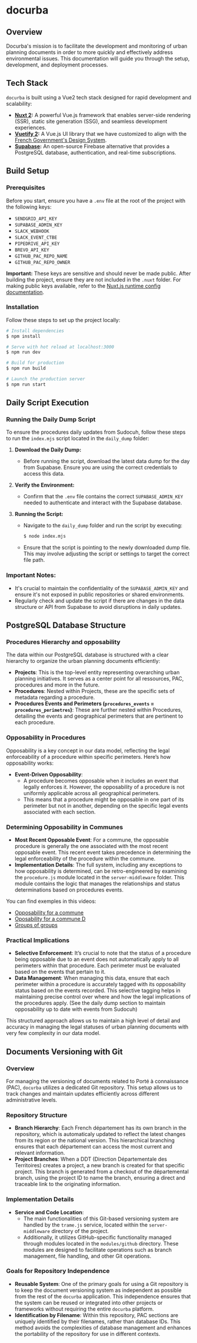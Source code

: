 # docurba

## Overview

Docurba's mission is to facilitate the development and monitoring of urban planning documents in order to more quickly and effectively address environmental issues. This documentation will guide you through the setup, development, and deployment processes.

## Tech Stack

`docurba` is built using a Vue2 tech stack designed for rapid development and scalability:

- **[Nuxt 2](https://v2.nuxt.com/):** A powerful Vue.js framework that enables server-side rendering (SSR), static site generation (SSG), and seamless development experiences.
- **[Vuetify 2](https://vuetifyjs.com/en/):** A Vue.js UI library that we have customized to align with the [French Government's Design System](https://www.systeme-de-design.gouv.fr/).
- **[Supabase](https://supabase.com/docs):** An open-source Firebase alternative that provides a PostgreSQL database, authentication, and real-time subscriptions.

## Build Setup

### Prerequisites

Before you start, ensure you have a `.env` file at the root of the project with the following keys:

- `SENDGRID_API_KEY`
- `SUPABASE_ADMIN_KEY`
- `SLACK_WEBHOOK`
- `SLACK_EVENT_CTBE`
- `PIPEDRIVE_API_KEY`
- `BREVO_API_KEY`
- `GITHUB_PAC_REPO_NAME`
- `GITHUB_PAC_REPO_OWNER`

**Important:** These keys are sensitive and should never be made public. After building the project, ensure they are not included in the `.nuxt` folder. For making public keys available, refer to the [Nuxt.js runtime config documentation](https://nuxtjs.org/tutorials/moving-from-nuxtjs-dotenv-to-runtime-config/#introducing-the-nuxt-runtime-config).

### Installation

Follow these steps to set up the project locally:

```bash
# Install dependencies
$ npm install

# Serve with hot reload at localhost:3000
$ npm run dev

# Build for production
$ npm run build

# Launch the production server
$ npm run start
```

## Daily Script Execution

### Running the Daily Dump Script

To ensure the procedures daily updates from Sudocuh, follow these steps to run the `index.mjs` script located in the `daily_dump` folder:

1. **Download the Daily Dump:**
   - Before running the script, download the latest data dump for the day from Supabase. Ensure you are using the correct credentials to access this data.

2. **Verify the Environment:**
   - Confirm that the `.env` file contains the correct `SUPABASE_ADMIN_KEY` needed to authenticate and interact with the Supabase database.

3. **Running the Script:**
   - Navigate to the `daily_dump` folder and run the script by executing:
     ```bash
     $ node index.mjs
     ```
   - Ensure that the script is pointing to the newly downloaded dump file. This may involve adjusting the script or settings to target the correct file path.

### Important Notes:
- It's crucial to maintain the confidentiality of the `SUPABASE_ADMIN_KEY` and ensure it's not exposed in public repositories or shared environments.
- Regularly check and update the script if there are changes in the data structure or API from Supabase to avoid disruptions in daily updates.

## PostgreSQL Database Structure

### Procedures Hierarchy and opposability

The data within our PostgreSQL database is structured with a clear hierarchy to organize the urban planning documents efficiently:

- **Projects**: This is the top-level entity representing overarching urban planning initiatives. It serves as a center point for all ressources, PAC, procedures and more in the future.
- **Procedures**: Nested within Projects, these are the specific sets of metadata regarding a procedure.
- **Procedures Events and Perimeters (`procedures_events` = `procedures_perimetres`)**: These are further nested within Procedures, detailing the events and geographical perimeters that are pertinent to each procedure.

### Opposability in Procedures

Opposability is a key concept in our data model, reflecting the legal enforceability of a procedure within specific perimeters. Here’s how opposability works:

- **Event-Driven Opposability**:
  - A procedure becomes opposable when it includes an event that legally enforces it. However, the opposability of a procedure is not uniformly applicable across all geographical perimeters.
  - This means that a procedure might be opposable in one part of its perimeter but not in another, depending on the specific legal events associated with each section.

### Determining Opposability in Communes

- **Most Recent Opposable Event**: For a commune, the opposable procedure is generally the one associated with the most recent opposable event. This recent event takes precedence in determining the legal enforceability of the procedure within the commune.
- **Implementation Details**: The full system, including any exceptions to how opposability is determined, can be retro-engineered by examining the `procedure.js` module located in the `server-middleware` folder. This module contains the logic that manages the relationships and status determinations based on procedures events.

You can find exemples in this videos:
- [Opposability for a commune](https://www.loom.com/share/a04e1829ac364663835406d714bd94cb?sid=89cab719-7a42-4963-839b-e5815154a977)
- [Oposability for a commune D](https://www.loom.com/share/a9cb048098934a439891910a10fb95f8?sid=0e764640-b885-4cd0-98da-58122f4741a2)
- [Groups of groups](https://www.loom.com/share/71eaa777ef6d488b8ade65a24625514d?sid=68ae4ee1-99da-484b-bb92-a37d746e87bb)

### Practical Implications

- **Selective Enforcement**: It’s crucial to note that the status of a procedure being opposable due to an event does not automatically apply to all perimeters within that procedure. Each perimeter must be evaluated based on the events that pertain to it.
- **Data Management**: When managing this data, ensure that each perimeter within a procedure is accurately tagged with its opposability status based on the events recorded. This selective tagging helps in maintaining precise control over where and how the legal implications of the procedures apply. (See the daily dump section to maintain opposability up to date with events from Sudocuh)

This structured approach allows us to maintain a high level of detail and accuracy in managing the legal statuses of urban planning documents with very few complexity in our data model.

## Documents Versioning with Git

### Overview

For managing the versioning of documents related to Porté à connaissance (PAC), `docurba` utilizes a dedicated Git repository. This setup allows us to track changes and maintain updates efficiently across different administrative levels.

### Repository Structure

- **Branch Hierarchy**: Each French département has its own branch in the repository, which is automaticaly updated to reflect the latest changes from its region or the national version. This hierarchical branching ensures that each département can access the most current and relevant information.
- **Project Branches**: When a DDT (Direction Départementale des Territoires) creates a project, a new branch is created for that specific project. This branch is generated from a checkout of the départemental branch, using the project ID to name the branch, ensuring a direct and traceable link to the originating information.

### Implementation Details

- **Service and Code Location**:
  - The main functionalities of this Git-based versioning system are handled by the `trame.js` service, located within the `server-middleware` directory of the project.
  - Additionally, it utilizes GitHub-specific functionality managed through modules located in the `modules/github` directory. These modules are designed to facilitate operations such as branch management, file handling, and other Git operations.

### Goals for Repository Independence

- **Reusable System**: One of the primary goals for using a Git repository is to keep the document versioning system as independent as possible from the rest of the `docurba` application. This independence ensures that the system can be reused or integrated into other projects or frameworks without requiring the entire `docurba` platform.
- **Identification by Filename**: Within this repository, PAC sections are uniquely identified by their filenames, rather than database IDs. This method avoids the complexities of database management and enhances the portability of the repository for use in different contexts.
